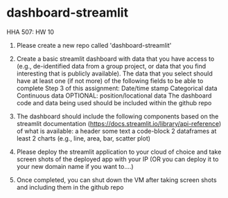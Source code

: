 # dashboard-streamlit
 HHA 507: HW 10
1. Please create a new repo called 'dashboard-streamlit' 

2. Create a basic streamlit dashboard with data that you have access to (e.g., de-identified data from a group project, or data that you find interesting that is publicly available). The data that you select should have at least one (if not more) of the following fields to be able to complete Step 3 of this assignment:
Date/time stamp 
Categorical data
Continuous data 
OPTIONAL: position/locational data 
The dashboard code and data being used should be included within the github repo 

3. The dashboard should include the following components based on the streamlit documentation (https://docs.streamlit.io/library/api-reference) of what is available: 
a header 
some text 
a code-block 
2 dataframes
at least 2 charts (e.g., line, area, bar, scatter plot) 


4. Please deploy the streamlit application to your cloud of choice and take screen shots of the deployed app with your IP (OR you can deploy it to your new domain name if you want to....) 

5. Once completed, you can shut down the VM after taking screen shots and including them in the github repo